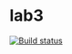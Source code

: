 # lab3
[![Build status](https://ci.appveyor.com/api/projects/status/o85mui0j9ku0wcj8?svg=true)](https://ci.appveyor.com/project/NastaseaBorz/lab3)


